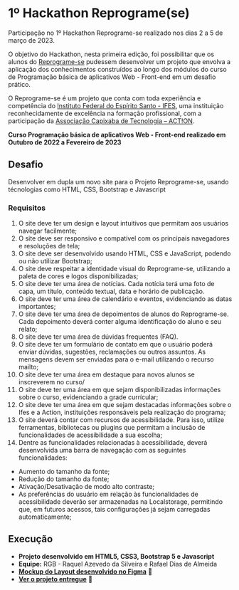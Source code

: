 # 1º Hackathon Reprograme(se)
Participação no 1º Hackathon Reprograme-se realizado nos dias 2 a 5 de março de 2023.

O objetivo do Hackathon, nesta primeira edição, foi possibilitar que os alunos do
[Reprograme-se](https://reprograme-se.org.br/) pudessem desenvolver um projeto que envolva a aplicação dos conhecimentos
construídos ao longo dos módulos do curso de Programação básica de aplicativos Web -
Front-end em um desafio prático.

O Reprograme-se  é um projeto que conta com toda experiência e competência do [Instituto Federal do Espírito Santo - IFES](https://www.ifes.edu.br/), uma instituição reconhecidamente de excelência na formação profissional, com  a participação da [Associação Capixaba de Tecnologia – ACT!ON](https://action.org.es/). 

**Curso Programação básica de aplicativos Web - Front-end realizado em Outubro de 2022 a Fevereiro de 2023**

## Desafio

Desenvolver em dupla um novo site para o Projeto Reprograme-se, usando técnologias como HTML, CSS, Bootstrap e Javascript

### Requisitos

1. O site deve ter um design e layout intuitivos que permitam aos usuários navegar facilmente;
2. O site deve ser responsivo e compatível com os principais navegadores e resoluções de tela;
3. O site deve ser desenvolvido usando HTML, CSS e JavaScript, podendo ou não utilizar Bootstrap;
4. O site deve respeitar a identidade visual do Reprograme-se, utilizando a paleta de cores e logos disponibilizadas;
5. O site deve ter uma área de notícias. Cada notícia terá uma foto de capa, um título, conteúdo textual, data e horário de publicação. 
6. O site deve ter uma área de calendário e eventos, evidenciando as datas importantes;
7. O site deve ter uma área de depoimentos de alunos do Reprograme-se. Cada depoimento deverá conter alguma identificação do aluno e seu relato;
8. O site deve ter uma área de dúvidas frequentes (FAQ).
9. O site deve ter um formulário de contato em que o usuário poderá enviar dúvidas, sugestões, reclamações ou outros assuntos. As mensagens devem ser enviadas para o e-mail utilizando o recurso mailto;
10. O site deve ter uma área em destaque para novos alunos se inscreverem no curso/
11. O site deve ter uma área em que sejam disponibilizadas informações sobre o curso, evidenciando a grade currícular;
12. O site deve ter uma área em que sejam destacadas informações sobre o Ifes e a Action, instituições responsáveis pela realização do programa;
13. O site deverá contar com recursos de acessibilidade. Para isso, utilize ferramentas, bibliotecas ou plugins que permitam a inclusão de funcionalidades de acessibilidade a sua escolha;
14. Dentre as funcionalidades relacionadas à acessibilidade, deverá desenvolvida uma barra de navegação com as seguintes funcionalidades:
* Aumento do tamanho da fonte;
* Redução do tamanho da fonte;
* Ativação/Desativação de modo alto contraste;
* As preferências do usuário em relação às funcionalidades de acessibilidade deverão ser armazenadas na Localstorage, permitindo que, em futuros acessos, tais configurações já sejam carregadas automaticamente;

## Execução

* **Projeto desenvolvido em HTML5, CSS3, Bootstrap 5 e Javascript**
* **Equipe:** RGB - Raquel Azevedo da Silveira e Rafael Dias de Almeida
* **[Mockup do Layout desenvolvido no Figma](https://www.figma.com/file/R8hQB55UoeE3Iu1kAjKL3v/reprograme-se?node-id=0%3A1&t=KwV3cIG8ujinCgIU-1)** 	:link:
* **[Ver o projeto entregue](https://reprogramese.rafaeldalmeida.repl.co/)** :link:
